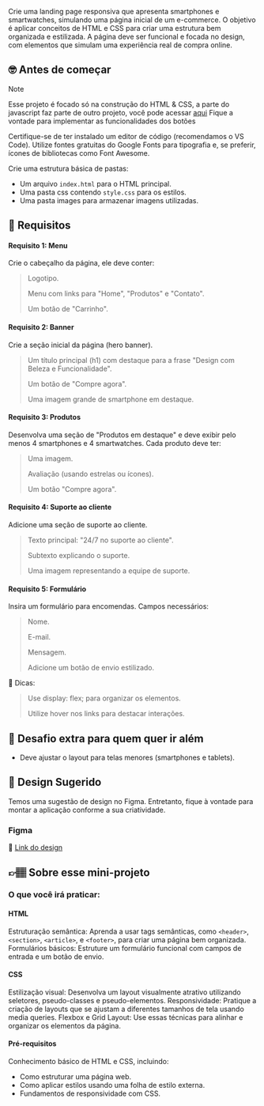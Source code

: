 Crie uma landing page responsiva que apresenta smartphones e smartwatches, simulando uma página inicial de um e-commerce. O objetivo é aplicar conceitos de HTML e CSS para criar uma estrutura bem organizada e estilizada. A página deve ser funcional e focada no design, com elementos que simulam uma experiência real de compra online.

## 🤓 Antes de começar

>[!NOTE]   
> Esse projeto é focado só na construção do HTML & CSS, a parte do javascript faz parte de outro projeto, você pode acessar [aqui](https://codante.io/mini-projetos/aprenda-na-pratica-filter-foreach-e-sort)
Fique a vontade para implementar as funcionalidades dos botões 

Certifique-se de ter instalado um editor de código (recomendamos o VS Code).
 Utilize fontes gratuitas do Google Fonts para tipografia e, se preferir, ícones de bibliotecas como Font Awesome.

Crie uma estrutura básica de pastas:
-  Um arquivo `index.html` para o HTML principal.
-  Uma pasta css contendo `style.css` para os estilos.
-  Uma pasta images para armazenar imagens utilizadas.
 


## 🔨 Requisitos

#### Requisito 1: Menu
Crie o cabeçalho da página, ele deve conter:

>  Logotipo.
>  
>  Menu com links para "Home", "Produtos" e "Contato".
>  
>  Um botão de "Carrinho".

#### Requisito 2: Banner
Crie a seção inicial da página (hero banner).

>   Um título principal (h1) com destaque para a frase "Design com Beleza e Funcionalidade".
>   
>   Um botão de "Compre agora".
>   
>  Uma imagem grande de smartphone em destaque.

#### Requisito 3: Produtos
Desenvolva uma seção de "Produtos em destaque" e deve exibir pelo menos 4 smartphones e 4 smartwatches. Cada produto deve ter:

>   Uma imagem.
>   
>  Avaliação (usando estrelas ou ícones).
>  
>  Um botão "Compre agora".

#### Requisito 4: Suporte ao cliente
Adicione uma seção de suporte ao cliente.

>   Texto principal: "24/7 no suporte ao cliente".
>   
>   Subtexto explicando o suporte.
>   
>  Uma imagem representando a equipe de suporte.

#### Requisito 5: Formulário
Insira um formulário para encomendas. Campos necessários:

>  Nome.
>  
>   E-mail.
>   
>   Mensagem.
>   
> Adicione um botão de envio estilizado.


👀 Dicas:

>   Use display: flex; para organizar os elementos.
>   
>   Utilize hover nos links para destacar interações.



## 🔨 Desafio extra para quem quer ir além

- Deve ajustar o layout para telas menores (smartphones e tablets).


## 🎨 Design Sugerido

Temos uma sugestão de design no Figma. Entretanto, fique à vontade para montar a aplicação conforme a sua criatividade.

### Figma

🔗 [Link do design](https://www.figma.com/community/file/1446265657290370041)

## 👉🏽 Sobre esse mini-projeto

### O que você irá praticar:
#### HTML
Estruturação semântica: Aprenda a usar tags semânticas, como `<header>`, `<section>`, `<article>`, e `<footer>`, para criar uma página bem organizada.
Formulários básicos: Estruture um formulário funcional com campos de entrada e um botão de envio.

####  CSS
Estilização visual: Desenvolva um layout visualmente atrativo utilizando seletores, pseudo-classes e pseudo-elementos.
Responsividade: Pratique a criação de layouts que se ajustam a diferentes tamanhos de tela usando media queries.
Flexbox e Grid Layout: Use essas técnicas para alinhar e organizar os elementos da página.

#### Pré-requisitos
Conhecimento básico de HTML e CSS, incluindo:
- Como estruturar uma página web.
- Como aplicar estilos usando uma folha de estilo externa.
- Fundamentos de responsividade com CSS.
